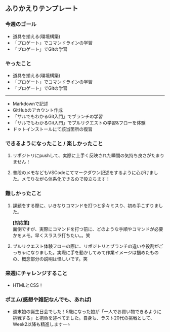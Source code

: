 ## ふりかえりテンプレート

### 今週のゴール
- 道具を揃える(環境構築)
- 「プロゲート」でコマンドラインの学習
- 「プロゲート」でGitの学習

### やったこと
- 道具を揃える(環境構築)
- 「プロゲート」でコマンドラインの学習
- 「プロゲート」でGitの学習
---
- Markdownで記述
- GitHubのアカウント作成
- 「サルでもわかるGit入門」でブランチの学習
- 「サルでもわかるGit入門」でプルリクエストの学習&フローを体験
- ドットインストールにて該当箇所の復習

### できるようになったこと / 楽しかったこと
1. リポジトリにpushして、実際に上手く反映された瞬間の気持ち良さがたまりません！

1. 普段のメモなどもVSCodeにてマークダウン記述をするように心がけました。メモりながら体系化できるので役立ちます！


### 難しかったこと
1. 課題をする際に、いきなりコマンドを打つと多々ミスり、初め手こずりました。  

   **[対応策]**   
面倒ですが、実際にコマンドを打つ前に、どのような手順やコマンドが必要かをメモ。早くスラスラ打ちたい。。笑

1. プルリクエスト体験フローの際に、リポジトリとブランチの違いや役割がごっちゃになりました。実際に手を動かしてみて作業イメージは掴めたものの、概念部分の説明は怪しいです。笑

### 来週にチャレンジすること
- HTMLとCSS！

### ポエム(感想や雑記なんでも、あれば)
- 週末娘の誕生日会でした！5歳になった娘が「一人でお買い物できるように挑戦する」と抱負を述べてました。自身も、ラスト20代の挑戦として、Week2以降も精進しますー⭐